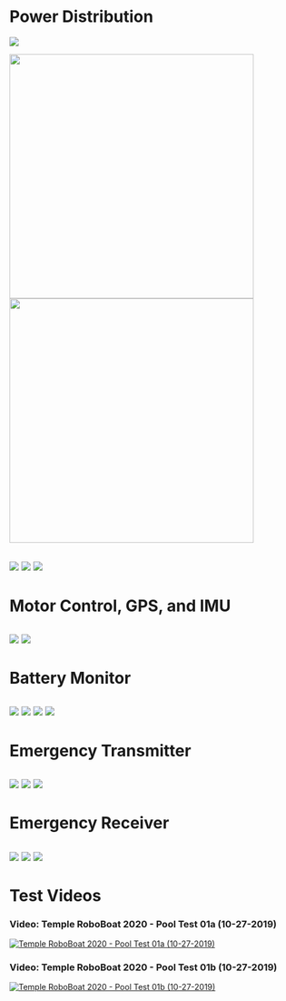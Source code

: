 # Power Distribution #
![](Hardware_PowerDistribution/Hardware_PowerDistribution_ExteriorTop.JPG)

<img src="Hardware_PowerDistribution/Hardware_PowerDistribution_ExteriorTop.JPG" width="430"> <img src="Hardware_PowerDistribution/Hardware_PowerDistribution_Interior.JPG" width="430">


![](Hardware_PowerDistribution/Hardware_PowerDistribution_Interior.JPG)
![](Hardware_PowerDistribution/Hardware_PowerDistribution_ExteriorFront.JPG)
![](Hardware_PowerDistribution/Hardware_PowerDistribution_ExteriorBack.JPG)
---
# Motor Control, GPS, and IMU #
![](Hardware_TeensyBoard/Hardware_TeensyBoard_Assembled.JPG)
![](Hardware_TeensyBoard/Hardware_TeensyBoard_Disassembled.JPG)
---
# Battery Monitor #
![](Hardware_BatteryMonitor/Hardware_BatteryMonitor_Aassembled.JPG)
![](Hardware_BatteryMonitor/Hardware_BatteryMonitor_LowerBoard.JPG)
![](Hardware_BatteryMonitor/Hardware_BatteryMonitor_DisassembledTop.JPG)
![](Hardware_BatteryMonitor/Hardware_BatteryMonitor_DisassembledBottom.jpg)
---
# Emergency Transmitter #
![](Hardware_EmergencyTransmitter/Hardware_EmergencyTransmitter_ExteriorFront.jpg)
![](Hardware_EmergencyTransmitter/Hardware_EmergencyTransmitter_Interior.JPG)
![](Hardware_EmergencyTransmitter/Hardware_EmergencyTransmitter_ExteriorTop.jpg)
---
# Emergency Receiver #
![](Hardware_EmergencyReceiver/Hardware_EmergencyReceiver_Front.JPG)
![](Hardware_EmergencyReceiver/Hardware_EmergencyReceiver_Interior.JPG)
![](Hardware_EmergencyReceiver/Hardware_EmergencyReceiver_Back.JPG)
---
# Test Videos #
### Video: Temple RoboBoat 2020 - Pool Test 01a (10-27-2019) ###
[![Temple RoboBoat 2020 - Pool Test 01a (10-27-2019)](http://img.youtube.com/vi/3CQom3ANsao/0.jpg)](http://www.youtube.com/watch?v=3CQom3ANsao)

### Video: Temple RoboBoat 2020 - Pool Test 01b (10-27-2019) ###
[![Temple RoboBoat 2020 - Pool Test 01b (10-27-2019)](http://img.youtube.com/vi/m9lShAPSa88/0.jpg)](http://www.youtube.com/watch?v=m9lShAPSa88)
